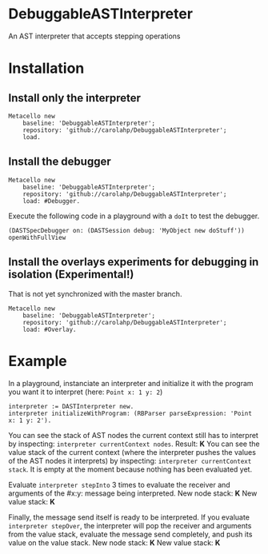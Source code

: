 # DebuggableASTInterpreter
An AST interpreter that accepts stepping operations

# Installation
## Install only the interpreter
```Smalltalk
Metacello new
    baseline: 'DebuggableASTInterpreter';
    repository: 'github://carolahp/DebuggableASTInterpreter';
    load.
```

## Install the debugger

```Smalltalk
Metacello new
    baseline: 'DebuggableASTInterpreter';
    repository: 'github://carolahp/DebuggableASTInterpreter';
    load: #Debugger.
```

Execute the following code in a playground with a `doIt` to test the debugger.

```Smalltalk
(DASTSpecDebugger on: (DASTSession debug: 'MyObject new doStuff')) openWithFullView 
```


## Install the overlays experiments for debugging in isolation (Experimental!)
That is not yet synchronized with the master branch.
```Smalltalk
Metacello new
    baseline: 'DebuggableASTInterpreter';
    repository: 'github://carolahp/DebuggableASTInterpreter';
    load: #Overlay.
```

# Example
In a playground, instanciate an interpreter and initialize it with the program you want it to interpret (here: `Point x: 1 y: 2`)
```Smalltalk
interpreter := DASTInterpreter new.
interpreter initializeWithProgram: (RBParser parseExpression: 'Point x: 1 y: 2').
```
You can see the stack of AST nodes the current context still has to interpret by inspecting: `interpreter currentContext nodes`.
Result:
**K**
You can see the value stack of the current context (where the interpreter pushes the values of the AST nodes it interprets) by inspecting: `interpreter currentContext stack`. It is empty at the moment because nothing has been evaluated yet.

Evaluate `interpreter stepInto` 3 times to evaluate the receiver and arguments of the #x:y: message being interpreted.
New node stack:
**K**
New value stack:
**K**

Finally, the message send itself is ready to be interpreted. If you evaluate `interpreter stepOver`, the interpreter will pop the receiver and arguments from the value stack, evaluate the message send completely, and push its value on the value stack.
New node stack:
**K**
New value stack:
**K**
